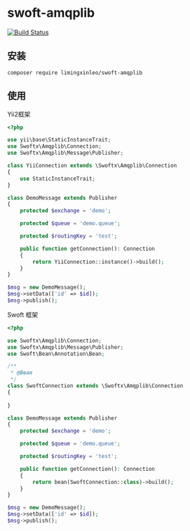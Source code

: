 # swoft-amqplib

[![Build Status](https://travis-ci.org/limingxinleo/swoft-amqplib.svg?branch=master)](https://travis-ci.org/limingxinleo/swoft-amqplib)

## 安装
~~~
composer require limingxinleo/swoft-amqplib
~~~

## 使用
Yii2框架
~~~php
<?php

use yii\base\StaticInstanceTrait;
use Swoftx\Amqplib\Connection;
use Swoftx\Amqplib\Message\Publisher;

class YiiConnection extends \Swoftx\Amqplib\Connection
{
    use StaticInstanceTrait;
}

class DemoMessage extends Publisher
{
    protected $exchange = 'demo';

    protected $queue = 'demo.queue';

    protected $routingKey = 'test';

    public function getConnection(): Connection
    {
        return YiiConnection::instance()->build();
    }
}

$msg = new DemoMessage();
$msg->setData(['id' => $id]);
$msg->publish();
~~~

Swoft 框架
~~~php
<?php

use Swoftx\Amqplib\Connection;
use Swoftx\Amqplib\Message\Publisher;
use Swoft\Bean\Annotation\Bean;

/**
 * @Bean
 */
class SwoftConnection extends \Swoftx\Amqplib\Connection
{
    
}

class DemoMessage extends Publisher
{
    protected $exchange = 'demo';

    protected $queue = 'demo.queue';

    protected $routingKey = 'test';

    public function getConnection(): Connection
    {
        return bean(SwoftConnection::class)->build();
    }
}

$msg = new DemoMessage();
$msg->setData(['id' => $id]);
$msg->publish();
~~~
